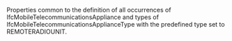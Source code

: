 Properties common to the definition of all occurrences of  IfcMobileTelecommunicationsAppliance and types of IfcMobileTelecommunicationsApplianceType with the predefined type set to REMOTERADIOUNIT.
